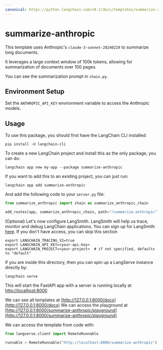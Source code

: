 ```yaml
---
canonical: https://python.langchain.com/v0.2/docs/templates/summarize-anthropic/
---
```


# summarize-anthropic

This template uses Anthropic's `claude-3-sonnet-20240229` to summarize long documents. 

It leverages a large context window of 100k tokens, allowing for summarization of documents over 100 pages. 

You can see the summarization prompt in `chain.py`.

## Environment Setup

Set the `ANTHROPIC_API_KEY` environment variable to access the Anthropic models.

## Usage

To use this package, you should first have the LangChain CLI installed:

```shell
pip install -U langchain-cli
```

To create a new LangChain project and install this as the only package, you can do:

```shell
langchain app new my-app --package summarize-anthropic
```

If you want to add this to an existing project, you can just run:

```shell
langchain app add summarize-anthropic
```

And add the following code to your `server.py` file:
```python
from summarize_anthropic import chain as summarize_anthropic_chain

add_routes(app, summarize_anthropic_chain, path="/summarize-anthropic")
```

(Optional) Let's now configure LangSmith.
LangSmith will help us trace, monitor and debug LangChain applications.
You can sign up for LangSmith [here](https://smith.langchain.com/).
If you don't have access, you can skip this section

```shell
export LANGCHAIN_TRACING_V2=true
export LANGCHAIN_API_KEY=<your-api-key>
export LANGCHAIN_PROJECT=<your-project>  # if not specified, defaults to "default"
```

If you are inside this directory, then you can spin up a LangServe instance directly by:

```shell
langchain serve
```

This will start the FastAPI app with a server is running locally at
[http://localhost:8000](http://localhost:8000)

We can see all templates at [http://127.0.0.1:8000/docs](http://127.0.0.1:8000/docs)
We can access the playground at [http://127.0.0.1:8000/summarize-anthropic/playground](http://127.0.0.1:8000/summarize-anthropic/playground)  

We can access the template from code with:

```python
from langserve.client import RemoteRunnable

runnable = RemoteRunnable("http://localhost:8000/summarize-anthropic")
```
